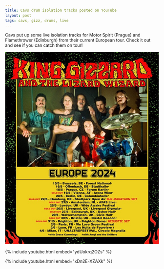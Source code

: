 ```yaml
---
title: Cavs drum isolation tracks posted on YouTube
layout: post
tags: cavs, gizz, drums, live
---
```


Cavs put up some live isolation tracks for Motor Spirit (Prague) and Flamethrower (Edinburgh) from their current European tour. Check it out and see if you can catch them on tour!

![2024 European tour poster](/assets/img/news/King-Gizzard-2024-Euro-tour-poster.jpg)

{% include youtube.html embed="ydUokrq2OZs" %}

{% include youtube.html embed="xDn2E-XZAXk" %}
